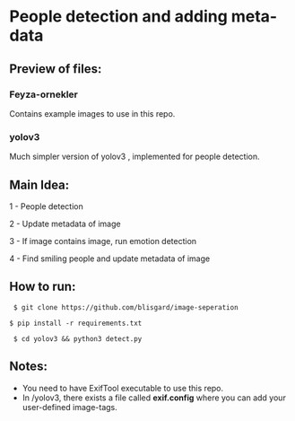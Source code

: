 # People detection and adding meta-data

## Preview of files:

### Feyza-ornekler

Contains example images to use in this repo.

### yolov3

Much simpler version of yolov3 , implemented for people detection.

## Main Idea:

1 - People detection 

2 - Update metadata of image 

3 - If image contains image, run emotion detection

4 - Find smiling people and update metadata of image

## How to run:

`
$ git clone https://github.com/blisgard/image-seperation`

`$ pip install -r requirements.txt`

` $ cd yolov3 &&
python3 detect.py`

## Notes:

- You need to have ExifTool executable to use this repo.
- In /yolov3, there exists a file called **exif.config** where you can add your user-defined image-tags. 


